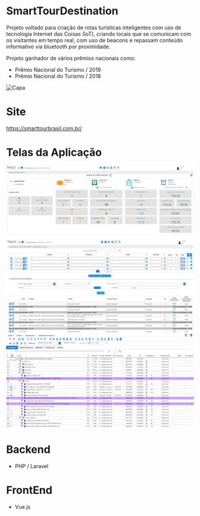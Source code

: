 # SmartTourDestination

Projeto voltado para criação de rotas turísticas inteligentes com uso de tecnologia Internet das Coisas (IoT), criando locais que se comunicam com os visitantes em tempo real, com uso de beacons e repassam conteúdo informativo via bluetooth por proximidade.

Projeto ganhador de vários prêmios nacionais como:
- Prêmio Nacional do Turismo / 2019
- Prêmio Nacional do Turismo / 2018

![Capa](https://github.com/JohnAndersonDuarte/TraceGP/blob/main/img/Capa.png)

# Site
https://smarttourbrasil.com.br/

# Telas da Aplicação
![Tela1](https://github.com/JohnAndersonDuarte/TraceGP/blob/main/img/Tela1.png)
![Tela2](https://github.com/JohnAndersonDuarte/TraceGP/blob/main/img/Tela2.png)
![Tela3](https://github.com/JohnAndersonDuarte/TraceGP/blob/main/img/Tela3.png)

# Backend
- PHP / Laravel

# FrontEnd
- Vue.js
